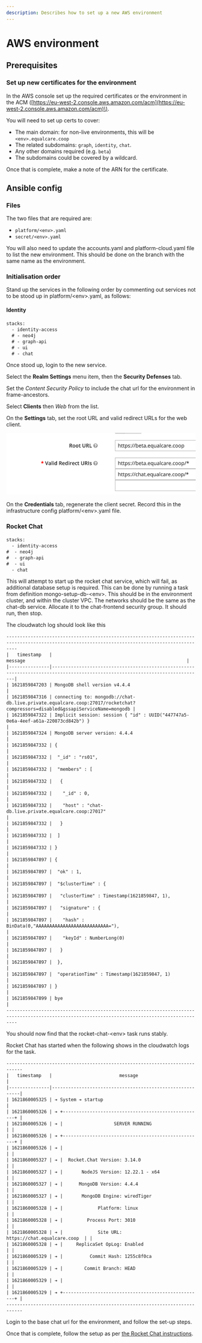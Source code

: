 ```yaml
---
description: Describes how to set up a new AWS environment
---
```


# AWS environment

## Prerequisites

### Set up new certificates for the environment

In the AWS console set up the required certificates or the environment in the ACM \([https://eu-west-2.console.aws.amazon.com/acm](https://eu-west-2.console.aws.amazon.com/acm)\).

You will need to set up certs to cover:

* The main domain: for non-live environments, this will be `<env>.equalcare.coop`
* The related subdomains: `graph`, `identity`, `chat`.
* Any other domains required \(e.g. `beta`\)
* The subdomains could be covered by a wildcard.

Once that is complete, make a note of the ARN for the certificate.

## Ansible config

### Files

The two files that are required are:

* `platform/<env>.yaml`
* `secret/<env>.yaml`

You will also need to update the accounts.yaml and platform-cloud.yaml file to list the new environment. This should be done on the branch with the same name as the environment.

### Initialisation order

Stand up the services in the following order by commenting out services not to be stood up in platform/&lt;env&gt;.yaml, as follows:

#### Identity

```text
stacks:
  - identity-access
  # - neo4j
  # - graph-api
  # - ui
  # - chat
```

Once stood up, login to the new service.

Select the **Realm Settings** menu item, then the **Security Defenses** tab.

Set the _Content Security Policy_ to include the chat url for the environment in frame-ancestors.

Select **Clients** then _Web_ from the list.

On the **Settings** tab, set the root URL and valid redirect URLs for the web client.

![](../.gitbook/assets/image%20%285%29.png)

On the **Credentials** tab, regenerate the client secret. Record this in the infrastructure config platform/&lt;env&gt;.yaml file.

### Rocket Chat

```text
stacks:
  - identity-access
#  - neo4j
#  - graph-api
#  - ui
  - chat
```

This will attempt to start up the rocket chat service, which will fail, as additional database setup is required. This can be done by running a task from definition mongo-setup-db-&lt;env&gt;. This should be in the environment cluster, and within the cluster VPC. The networks should be the same as the chat-db service. Allocate it to the chat-frontend security group. It should run, then stop.

The cloudwatch log should look like this

```text
------------------------------------------------------------------------------------------------------------------------------------------------
|   timestamp   |                                                           message                                                            |
|---------------|------------------------------------------------------------------------------------------------------------------------------|
| 1621859847203 | MongoDB shell version v4.4.4                                                                                                 |
| 1621859847316 | connecting to: mongodb://chat-db.live.private.equalcare.coop:27017/rocketchat?compressors=disabled&gssapiServiceName=mongodb |
| 1621859847322 | Implicit session: session { "id" : UUID("447747a5-0e6a-4eef-a61a-220873cd842b") }                                            |
| 1621859847324 | MongoDB server version: 4.4.4                                                                                                |
| 1621859847332 | {                                                                                                                            |
| 1621859847332 |  "_id" : "rs01",                                                                                                             |
| 1621859847332 |  "members" : [                                                                                                               |
| 1621859847332 |   {                                                                                                                          |
| 1621859847332 |    "_id" : 0,                                                                                                                |
| 1621859847332 |    "host" : "chat-db.live.private.equalcare.coop:27017"                                                                      |
| 1621859847332 |   }                                                                                                                          |
| 1621859847332 |  ]                                                                                                                           |
| 1621859847332 | }                                                                                                                            |
| 1621859847897 | {                                                                                                                            |
| 1621859847897 |  "ok" : 1,                                                                                                                   |
| 1621859847897 |  "$clusterTime" : {                                                                                                          |
| 1621859847897 |   "clusterTime" : Timestamp(1621859847, 1),                                                                                  |
| 1621859847897 |   "signature" : {                                                                                                            |
| 1621859847897 |    "hash" : BinData(0,"AAAAAAAAAAAAAAAAAAAAAAAAAAA="),                                                                       |
| 1621859847897 |    "keyId" : NumberLong(0)                                                                                                   |
| 1621859847897 |   }                                                                                                                          |
| 1621859847897 |  },                                                                                                                          |
| 1621859847897 |  "operationTime" : Timestamp(1621859847, 1)                                                                                  |
| 1621859847897 | }                                                                                                                            |
| 1621859847899 | bye                                                                                                                          |
------------------------------------------------------------------------------------------------------------------------------------------------
```

You should now find that the rocket-chat-&lt;env&gt; task runs stably.

Rocket Chat has started when the following shows in the cloudwatch logs for the task.

```text
----------------------------------------------------------------------------
|   timestamp   |                         message                          |
|---------------|----------------------------------------------------------|
| 1621860005325 | ➔ System ➔ startup                                       |
| 1621860005326 | ➔ +----------------------------------------------------+ |
| 1621860005326 | ➔ |                   SERVER RUNNING                   | |
| 1621860005326 | ➔ +----------------------------------------------------+ |
| 1621860005326 | ➔ |                                                    | |
| 1621860005327 | ➔ |  Rocket.Chat Version: 3.14.0                       | |
| 1621860005327 | ➔ |       NodeJS Version: 12.22.1 - x64                | |
| 1621860005327 | ➔ |      MongoDB Version: 4.4.4                        | |
| 1621860005327 | ➔ |       MongoDB Engine: wiredTiger                   | |
| 1621860005328 | ➔ |             Platform: linux                        | |
| 1621860005328 | ➔ |         Process Port: 3010                         | |
| 1621860005328 | ➔ |             Site URL: https://chat.equalcare.coop  | |
| 1621860005328 | ➔ |     ReplicaSet OpLog: Enabled                      | |
| 1621860005329 | ➔ |          Commit Hash: 1255c8f0ca                   | |
| 1621860005329 | ➔ |        Commit Branch: HEAD                         | |
| 1621860005329 | ➔ |                                                    | |
| 1621860005329 | ➔ +----------------------------------------------------+ |
----------------------------------------------------------------------------
```

Login to the base chat url for the environment, and follow the set-up steps.

Once that is complete, follow the setup as per [the Rocket Chat instructions](rocket-chat.md).

